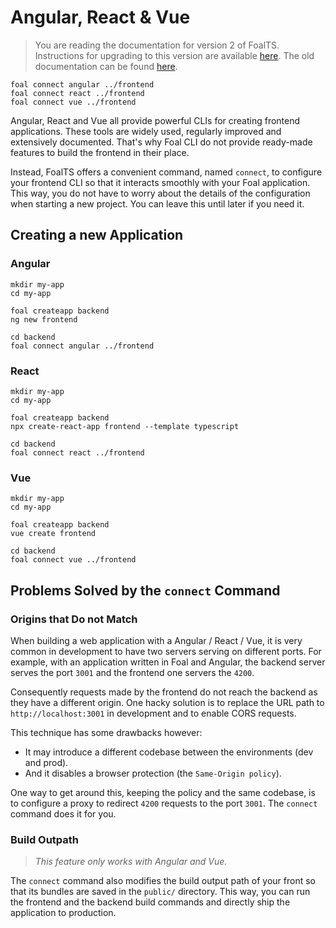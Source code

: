 # Angular, React & Vue

> You are reading the documentation for version 2 of FoalTS. Instructions for upgrading to this version are available [here](../upgrade-to-v2/README.md). The old documentation can be found [here](https://github.com/FoalTS/foal/tree/v1.x/docs).

```
foal connect angular ../frontend
foal connect react ../frontend
foal connect vue ../frontend
```

Angular, React and Vue all provide powerful CLIs for creating frontend applications. These tools are widely used, regularly improved and extensively documented. That's why Foal CLI do not provide ready-made features to build the frontend in their place.

Instead, FoalTS offers a convenient command, named `connect`, to configure your frontend CLI so that it interacts smoothly with your Foal application. This way, you do not have to worry about the details of the configuration when starting a new project. You can leave this until later if you need it.

## Creating a new Application

### Angular

```
mkdir my-app
cd my-app

foal createapp backend
ng new frontend

cd backend
foal connect angular ../frontend
```

### React

```
mkdir my-app
cd my-app

foal createapp backend
npx create-react-app frontend --template typescript

cd backend
foal connect react ../frontend
```

### Vue

```
mkdir my-app
cd my-app

foal createapp backend
vue create frontend

cd backend
foal connect vue ../frontend
```

## Problems Solved by the `connect` Command

### Origins that Do not Match

When building a web application with a Angular / React / Vue, it is very common in development to have two servers serving on different ports. For example, with an application written in Foal and Angular, the backend server serves the port `3001` and the frontend one servers the `4200`.

Consequently requests made by the frontend do not reach the backend as they have a different origin. One hacky solution is to replace the URL path to `http://localhost:3001` in development and to enable CORS requests.

This technique has some drawbacks however:
- It may introduce a different codebase between the environments (dev and prod).
- And it disables a browser protection (the `Same-Origin policy`).

One way to get around this, keeping the policy and the same codebase, is to configure a proxy to redirect `4200` requests to the port `3001`. The `connect` command does it for you.

### Build Outpath

> *This feature only works with Angular and Vue.*

The `connect` command also modifies the build output path of your front so that its bundles are saved in the `public/` directory. This way, you can run the frontend and the backend build commands and directly ship the application to production.
